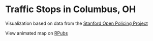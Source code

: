 # Traffic Stops in Columbus, OH
Visualization based on data from the [Stanford Open Policing Project](https://openpolicing.stanford.edu/data)

View animated map on [RPubs](http://rpubs.com/shivi-a/columbus_police_stops)

